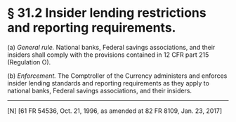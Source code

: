 # § 31.2   Insider lending restrictions and reporting requirements.

(a) *General rule.* National banks, Federal savings associations, and their insiders shall comply with the provisions contained in 12 CFR part 215 (Regulation O). 


(b) *Enforcement.* The Comptroller of the Currency administers and enforces insider lending standards and reporting requirements as they apply to national banks, Federal savings associations, and their insiders. 



---

[N] [61 FR 54536, Oct. 21, 1996, as amended at 82 FR 8109, Jan. 23, 2017]




